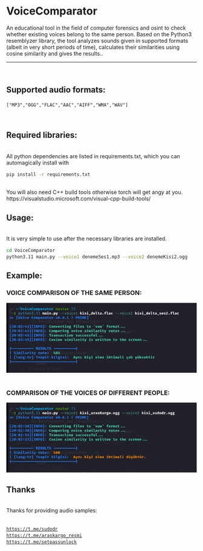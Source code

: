 # VoiceComparator

<p>An educational tool in the field of computer forensics and osint to check whether existing voices belong to the same person. Based on the Python3 resemblyzer library, the tool analyzes sounds given in supported formats (albeit in very short periods of time), calculates their similarities using cosine similarity and gives the results..
<br>
<hr>
<br>
<h2>Supported audio formats:</h2>

`["MP3","OGG","FLAC","AAC","AIFF","WMA","WAV"]`


<br>
<h2>Required libraries:</h2> 
<br>
All python dependencies are listed in requirements.txt, which you can automagically install with

```bash
pip install -r requirements.txt

```
<br>
You will also need C++ build tools otherwise torch will get angy at you.
https://visualstudio.microsoft.com/visual-cpp-build-tools/ 

<br>
<h2>Usage:</h2>
<br>
It is very simple to use after the necessary libraries are installed.

```bash
cd VoiceComparator
python3.11 main.py --voice1 denemeSes1.mp3 --voice2 denemeKisi2.ogg

```

<h2>Example:</h2>

### VOICE COMPARISON OF THE SAME PERSON:
<img src="img/ayni.png">


<br>
<br>

### COMPARISON OF THE VOICES OF DIFFERENT PEOPLE:
<img src="img/farkli.png">



<h2>Thanks </h2>
<br>
    Thanks for providing audio samples:<br>
<br>

<a href="https://t.me/sudodr"> `https://t.me/sudodr` </a><br>
<a href="https://t.me/araskargo_resmi"> `https://t.me/araskargo_resmi` </a> <br>
<a href="https://t.me/araskargo_resmi"> `https://t.me/setpassunlock`</a> <br>
</p>
